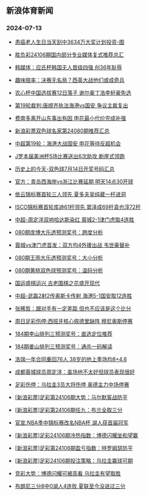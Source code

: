 ## 新浪体育新闻 
### 2024-07-13

+ [患癌老人生日当天刮中3634万大奖计划投资-图](https://sports.sina.com.cn/l/2024-07-12/doc-inccvpnf4774254.shtml)

+ [胜负彩24106期国内部分专业媒体复式推荐总汇](https://sports.sina.com.cn/l/2024-07-12/doc-inccvtuc4718624.shtml)

+ [韩媒体：应氏杯韩国无人晋级四强 创36年耻辱](https://sports.sina.com.cn/go/2024-07-12/doc-inccvtuf1116816.shtml)

+ [趣味赔率：决赛无名局？西英大战他们或成奇兵](https://sports.sina.com.cn/l/2024-07-12/doc-inccweix4631606.shtml)

+ [农心杯中国选拔赛12日落子 谢尔豪丁浩李轩豪免选](https://sports.sina.com.cn/go/2024-07-12/doc-inccvtuf1119066.shtml)

+ [第19轮裁判:唐顺齐执法海港vs国安 争议主裁复出](https://sports.sina.com.cn/china/2024-07-12/doc-inccvtuf1128837.shtml)

+ [费南多离开山东事出有因 申花最小代价完成补强](https://sports.sina.com.cn/china/2024-07-12/doc-inccvtuf1081979.shtml)

+ [新浪彩票双色球名家第24080期推荐汇总](https://sports.sina.com.cn/l/2024-07-12/doc-inccweka7699538.shtml)

+ [中超第19轮：海港大战国安 申花等待反超机会](https://sports.sina.com.cn/china/2024-07-12/doc-inccvtuf1094145.shtml)

+ [J罗本届美洲杯5场比赛送出6次助攻 断崖式领跑](https://sports.sina.com.cn/global/others/2024-07-12/doc-inccwkrx0875287.shtml)

+ [历史上的今天-双色球7月14日开奖号码汇总](https://sports.sina.com.cn/l/2024-07-12/doc-inccweix4572411.shtml)

+ [官方：青岛西海岸vs浙江比赛延期 明天14点30开球](https://sports.sina.com.cn/china/j/2024-07-12/doc-inccwqxw7603674.shtml)

+ [依云锦标赛首轮三人领先 夏多夫吴纯葳一杆进洞](https://sports.sina.com.cn/golf/lpga/2024-07-12/doc-inccvtuc4692105.shtml)

+ [ISCO锦标赛首轮库迪61杆领先 窦泽成69杆袁也淳72杆](https://sports.sina.com.cn/golf/pgatour/2024-07-12/doc-inccvttz7917299.shtml)

+ [中超-周定洋双响哈达斯染红 蓉城2-1津门虎取4连胜](https://sports.sina.com.cn/china/j/2024-07-12/doc-inccwvfp7667606.shtml)

+ [080期庞博大乐透预测奖号：跨度分析](https://sports.sina.com.cn/l/2024-07-12/doc-inccvxzz4648491.shtml)

+ [蓉城vs津门虎首发：双方均4外援出战 韦世豪替补](https://sports.sina.com.cn/china/j/2024-07-12/doc-inccwqxt4524071.shtml)

+ [080期王雨大乐透预测奖号：大小分析](https://sports.sina.com.cn/l/2024-07-12/doc-inccvxzz4648124.shtml)

+ [080期黄桃双色球预测奖号：温码分析](https://sports.sina.com.cn/l/2024-07-12/doc-inccvyae7802324.shtml)

+ [国运盛棋运兴 古老围棋之花盛开现代](https://sports.sina.com.cn/go/2024-07-12/doc-inccvyae7789935.shtml)

+ [中超-武磊2射2传奥斯卡传射 海港5-1国安取12连胜](https://sports.sina.com.cn/china/j/2024-07-12/doc-inccwvfp7665163.shtml)

+ [张稀哲：跟对手有一定差距 但也不应该是这个比分](https://sports.sina.com.cn/china/j/2024-07-12/doc-inccwvfu7507232.shtml)

+ [周日足彩伤停:西班牙核心佩德里缺阵 穆尼奥斯停赛](https://sports.sina.com.cn/l/2024-07-12/doc-inccwkrv4556941.shtml)

+ [184期李山排列三预测奖号：直选定位推荐](https://sports.sina.com.cn/l/2024-07-12/doc-inccvxzx7863717.shtml)

+ [184期姜山排列三预测奖号：通杀一码解读](https://sports.sina.com.cn/l/2024-07-12/doc-inccvyac1009924.shtml)

+ [洛瑞一年合同重回76人 38岁的他上季场均8+4.6](https://sports.sina.com.cn/basketball/nba/2024-07-12/doc-inccwkrt7806044.shtml)

+ [成都蓉城球员周定洋：虽场地不太好但球员表现很好](https://sports.sina.com.cn/china/j/2024-07-12/doc-inccwvft0736123.shtml)

+ [足彩伤停：乌拉圭3员大将伤停 奥德主力中场停赛](https://sports.sina.com.cn/l/2024-07-12/doc-inccvyae7808988.shtml)

+ [[新浪彩票]足彩第24106期大势：马尔默客战防平](https://sports.sina.com.cn/l/2024-07-13/doc-inccxsmi0334958.shtml)

+ [[新浪彩票]足彩第24106期任九：布兰全取三分](https://sports.sina.com.cn/l/2024-07-13/doc-inccxsmk7112311.shtml)

+ [官宣:NBA季中锦标赛改名NBA杯 湖人获首届冠军](https://sports.sina.com.cn/basketball/nba/2024-07-12/doc-inccwkrx0891367.shtml)

+ [[新浪彩票]足彩24106期冷热指数：博德闪耀坐和望赢](https://sports.sina.com.cn/l/2024-07-13/doc-inccxsmi0336398.shtml)

+ [[新浪彩票]足彩第24106期盈亏指数：特罗姆瑟防平](https://sports.sina.com.cn/l/2024-07-13/doc-inccxsmf4111336.shtml)

+ [[新浪彩票]足彩24106期投注策略：乌拉圭赢球可期](https://sports.sina.com.cn/l/2024-07-13/doc-inccxsmk7112646.shtml)

+ [竞彩大势：博德闪耀可被高看 乌拉圭有望取胜](https://sports.sina.com.cn/l/2024-07-13/doc-inccxsmi0336718.shtml)

+ [布朗尼三分8中0湖人4连败 夏联至今没进过三分](https://sports.sina.com.cn/basketball/nba/2024-07-13/doc-inccyiia6806197.shtml)

